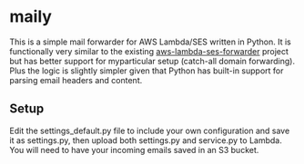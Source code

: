 # maily

This is a simple mail forwarder for AWS Lambda/SES written in Python. It is functionally very similar to the
existing [aws-lambda-ses-forwarder](https://github.com/arithmetric/aws-lambda-ses-forwarder) project but has
better support for myparticular setup (catch-all domain forwarding). Plus the logic is slightly simpler given
that Python has built-in support for parsing email headers and content.

## Setup

Edit the settings_default.py file to include your own configuration and save it as settings.py, then upload
both settings.py and service.py to Lambda. You will need to have your incoming emails saved in an S3 bucket.
